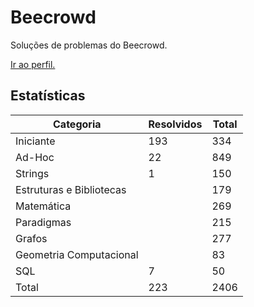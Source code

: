 # Beecrowd

Soluções de problemas do Beecrowd.

<a href="https://www.beecrowd.com.br/judge/pt/profile/853225">Ir ao perfil.</a>

## Estatísticas

| Categoria                | Resolvidos | Total |
| ------------------------ | ---------- | ----- |
| Iniciante                | 193        | 334   |
| Ad-Hoc                   | 22         | 849   |
| Strings                  | 1          | 150   |
| Estruturas e Bibliotecas |            | 179   |
| Matemática               |            | 269   |
| Paradigmas               |            | 215   |
| Grafos                   |            | 277   |
| Geometria Computacional  |            | 83    |
| SQL                      | 7          | 50    |
| Total                    | 223        | 2406  |
